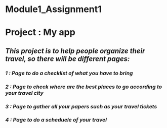 # Module1_Assignment1

# **Project : My app**

## **_This project is to help people organize their travel, so there will be different pages:_**

### _1 : Page to do a checklist of what you have to bring_
### _2 : Page to check where are the best places to go according to your travel city_
### _3 : Page to gather all your papers such as your travel tickets_
### _4 : Page to do a scheduele of your travel_